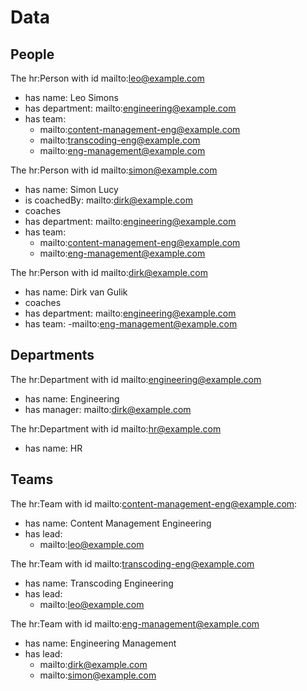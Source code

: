 # Data

## People
The hr:Person with id mailto:leo@example.com
* has name: Leo Simons
* has department: mailto:engineering@example.com
* has team:
  - mailto:content-management-eng@example.com
  - mailto:transcoding-eng@example.com
  - mailto:eng-management@example.com

The hr:Person with id mailto:simon@example.com
* has name: Simon Lucy
* is coachedBy: mailto:dirk@example.com
* coaches
* has department: mailto:engineering@example.com
* has team:
  - mailto:content-management-eng@example.com
  - mailto:eng-management@example.com

The hr:Person with id mailto:dirk@example.com
* has name: Dirk van Gulik
* coaches
* has department: mailto:engineering@example.com
* has team:
  -mailto:eng-management@example.com

## Departments
The hr:Department with id mailto:engineering@example.com
* has name: Engineering
* has manager: mailto:dirk@example.com

The hr:Department with id mailto:hr@example.com
* has name: HR

## Teams
The hr:Team with id mailto:content-management-eng@example.com:
* has name: Content Management Engineering
* has lead:
  - mailto:leo@example.com

The hr:Team with id mailto:transcoding-eng@example.com
* has name: Transcoding Engineering
* has lead:
  - mailto:leo@example.com

The hr:Team with id mailto:eng-management@example.com
* has name: Engineering Management
* has lead:
  - mailto:dirk@example.com
  - mailto:simon@example.com
